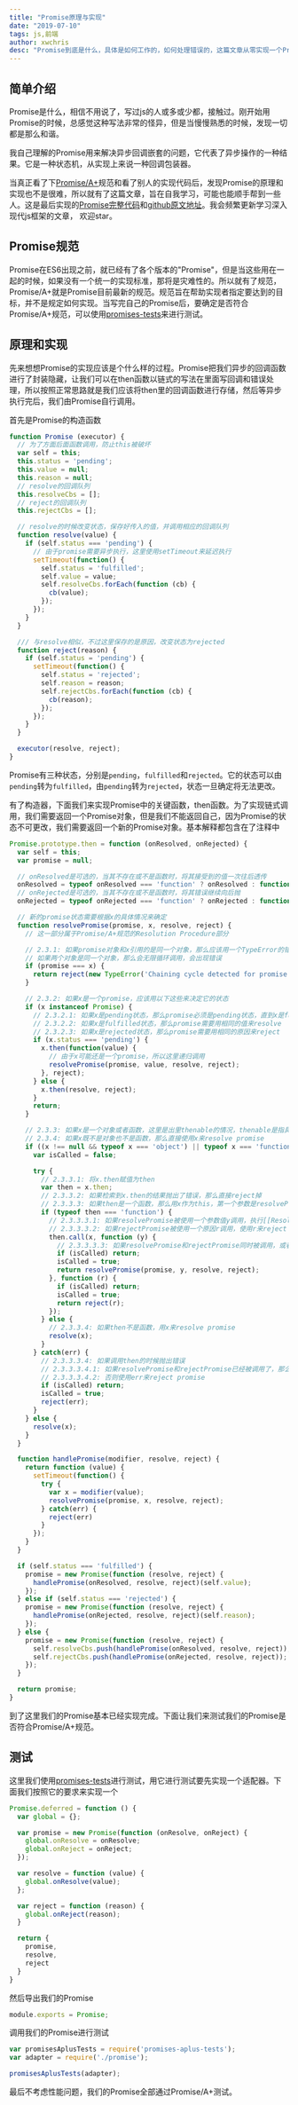 ```yaml
---
title: "Promise原理与实现"
date: "2019-07-10"
tags: js,前端
author: xwchris
desc: "Promise到底是什么，具体是如何工作的，如何处理错误的，这篇文章从零实现一个Promise，来帮助理解这些问题"
---
```


## 简单介绍
Promise是什么，相信不用说了，写过js的人或多或少都，接触过。刚开始用Promise的时候，总感觉这种写法非常的怪异，但是当慢慢熟悉的时候，发现一切都是那么和谐。

我自己理解的Promise用来解决异步回调嵌套的问题，它代表了异步操作的一种结果。它是一种状态机，从实现上来说一种回调包装器。

当真正看了下[Promise/A+](https://promisesaplus.com/)规范和看了别人的实现代码后，发现Promise的原理和实现也不是很难，所以就有了这篇文章，旨在自我学习，可能也能顺手帮到一些人。这是最后实现的[Promise完整代码](https://github.com/xwchris/simple-promise)和[github原文地址](https://github.com/xwchris/blog/issues/60)。我会频繁更新学习深入现代js框架的文章， 欢迎star。

## Promise规范
Promise在ES6出现之前，就已经有了各个版本的"Promise"，但是当这些用在一起的时候，如果没有一个统一的实现标准，那将是灾难性的。所以就有了规范，Promise/A+就是Promise目前最新的规范。规范旨在帮助实现者指定要达到的目标，并不是规定如何实现。当写完自己的Promise后，要确定是否符合Promise/A+规范，可以使用[promises-tests](https://github.com/promises-aplus/promises-tests)来进行测试。

## 原理和实现
先来想想Promise的实现应该是个什么样的过程。Promise把我们异步的回调函数进行了封装隐藏，让我们可以在then函数以链式的写法在里面写回调和错误处理，所以按照正常思路就是我们应该将then里的回调函数进行存储，然后等异步执行完后，我们由Promise自行调用。

首先是Promise的构造函数
```js
function Promise (executor) {
  // 为了方面后面函数调用，防止this被破坏
  var self = this;
  this.status = 'pending';
  this.value = null;
  this.reason = null;
  // resolve的回调队列
  this.resolveCbs = [];
  // reject的回调队列
  this.rejectCbs = [];

  // resolve的时候改变状态，保存好传入的值，并调用相应的回调队列
  function resolve(value) {
    if (self.status === 'pending') {
      // 由于promise需要异步执行，这里使用setTimeout来延迟执行
      setTimeout(function() {
        self.status = 'fulfilled';
        self.value = value;
        self.resolveCbs.forEach(function (cb) {
          cb(value);
        });
      });
    }
  }

  /// 与resolve相似，不过这里保存的是原因，改变状态为rejected
  function reject(reason) {
    if (self.status = 'pending') {
      setTimeout(function() {
        self.status = 'rejected';
        self.reason = reason;
        self.rejectCbs.forEach(function (cb) {
          cb(reason);
        });
      });
    }
  }

  executor(resolve, reject);
}
```

Promise有三种状态，分别是`pending`，`fulfilled`和`rejected`。它的状态可以由`pending`转为`fulfilled`，由`pending`转为`rejected`，状态一旦确定将无法更改。

有了构造器，下面我们来实现Promise中的关键函数，then函数。为了实现链式调用，我们需要返回一个Promise对象，但是我们不能返回自己，因为Promise的状态不可更改，我们需要返回一个新的Promise对象。基本解释都包含在了注释中

```js
Promise.prototype.then = function (onResolved, onRejected) {
  var self = this;
  var promise = null;

  // onResolved是可选的，当其不存在或不是函数时，将其接受到的值一次往后透传
  onResolved = typeof onResolved === 'function' ? onResolved : function (value) { return value; };
  // onRejected是可选的，当其不存在或不是函数时，将其错误继续向后抛
  onRejected = typeof onRejected === 'function' ? onRejected : function (error) { throw error; };

  // 新的promise状态需要根据x的具体情况来确定
  function resolvePromise(promise, x, resolve, reject) {
    // 这一部分属于Promise/A+规范的Resolution Procedure部分

    // 2.3.1: 如果promise对象和x引用的是同一个对象，那么应该用一个TypeError的错误来reject掉promise
    // 如果两个对象是同一个对象，那么会无限循环调用，会出现错误
    if (promise === x) {
      return reject(new TypeError('Chaining cycle detected for promise!'));
    }

    // 2.3.2: 如果x是一个promise，应该用以下这些来决定它的状态
    if (x instanceof Promise) {
      // 2.3.2.1: 如果x是pending状态，那么promise必须是pending状态，直到x是fulfillded或rejected状态
      // 2.3.2.2: 如果x是fulfilled状态，那么promise需要用相同的值来resolve
      // 2.3.2.3: 如果x是rejected状态，那么promise需要用相同的原因来reject
      if (x.status === 'pending') {
        x.then(function(value) {
          // 由于x可能还是一个promise，所以这里递归调用
          resolvePromise(promise, value, resolve, reject);
        }, reject);
      } else {
        x.then(resolve, reject);
      }
      return;
    }

    // 2.3.3: 如果x是一个对象或者函数，这里是出里thenable的情况，thenable是指具有then函数的对象或函数
    // 2.3.4: 如果x既不是对象也不是函数，那么直接使用x来resolve promise
    if ((x !== null && typeof x === 'object') || typeof x === 'function') {
      var isCalled = false;

      try {
        // 2.3.3.1: 将x.then赋值为then
        var then = x.then;
        // 2.3.3.2: 如果检索到x.then的结果抛出了错误，那么直接reject掉
        // 2.3.3.3: 如果then是一个函数，那么用x作为this，第一个参数是resolvePromise，第二个参数是rejectPromise
        if (typeof then === 'function') {
          // 2.3.3.3.1: 如果resolvePromise被使用一个参数值y调用，执行[[Resolve]](promise, y)
          // 2.3.3.3.2: 如果rejectPromise被使用一个原因r调用，使用r来reject promise
          then.call(x, function (y) {
            // 2.3.3.3.3: 如果resolvePromise和rejectPromise同时被调用，或者这两个函数被使用相同的参数多次调用，那么只执行最开始的，其他的全部忽略
            if (isCalled) return;
            isCalled = true;
            return resolvePromise(promise, y, resolve, reject);
          }, function (r) {
            if (isCalled) return;
            isCalled = true;
            return reject(r);
          });
        } else {
          // 2.3.3.4: 如果then不是函数，用x来resolve promise
          resolve(x);
        }
      } catch(err) {
        // 2.3.3.3.4: 如果调用then的时候抛出错误
        // 2.3.3.3.4.1: 如果resolvePromise和rejectPromise已经被调用了，那么直接忽略掉
        // 2.3.3.3.4.2: 否则使用err来reject promise
        if (isCalled) return;
        isCalled = true;
        reject(err);
      }
    } else {
      resolve(x);
    }
  }

  function handlePromise(modifier, resolve, reject) {
    return function (value) {
      setTimeout(function() {
        try {
          var x = modifier(value);
          resolvePromise(promise, x, resolve, reject);
        } catch(err) {
          reject(err)
        }
      });
    }
  }

  if (self.status === 'fulfilled') {
    promise = new Promise(function (resolve, reject) {
      handlePromise(onResolved, resolve, reject)(self.value);
    });
  } else if (self.status === 'rejected') {
    promise = new Promise(function (resolve, reject) {
      handlePromise(onRejected, resolve, reject)(self.reason);
    });
  } else {
    promise = new Promise(function (resolve, reject) {
      self.resolveCbs.push(handlePromise(onResolved, resolve, reject));
      self.rejectCbs.push(handlePromise(onRejected, resolve, reject));
    });
  }

  return promise;
}
```
到了这里我们的Promise基本已经实现完成。下面让我们来测试我们的Promise是否符合Promise/A+规范。
## 测试
这里我们使用[promises-tests](https://github.com/promises-aplus/promises-tests)进行测试，用它进行测试要先实现一个适配器。下面我们按照它的要求来实现一个
```js
Promise.deferred = function () {
  var global = {};

  var promise = new Promise(function (onResolve, onReject) {
    global.onResolve = onResolve;
    global.onReject = onReject;
  });

  var resolve = function (value) {
    global.onResolve(value);
  };

  var reject = function (reason) {
    global.onReject(reason);
  }

  return {
    promise,
    resolve,
    reject
  }
}
```

然后导出我们的Promise
```js
module.exports = Promise;
```

调用我们的Promise进行测试
```js
var promisesAplusTests = require('promises-aplus-tests');
var adapter = require('./promise');

promisesAplusTests(adapter);
```

最后不考虑性能问题，我们的Promise全部通过Promise/A+测试。